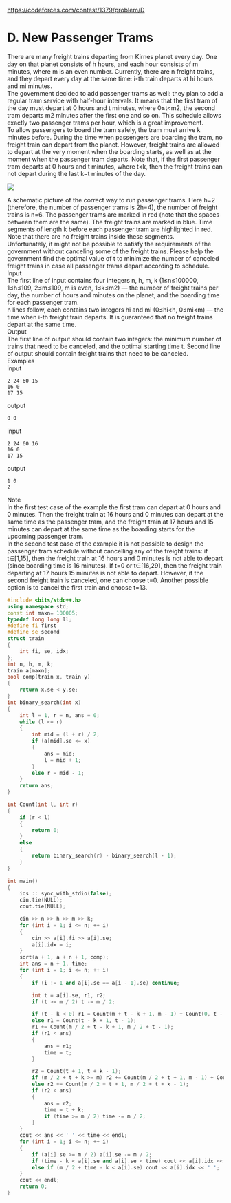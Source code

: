 https://codeforces.com/contest/1379/problem/D
# D. New Passenger Trams<br>
There are many freight trains departing from Kirnes planet every day. One day on that planet consists of h hours, and each hour consists of m minutes, where m is an even number. Currently, there are n freight trains, and they depart every day at the same time: i-th train departs at hi hours and mi minutes.<br>
The government decided to add passenger trams as well: they plan to add a regular tram service with half-hour intervals. It means that the first tram of the day must depart at 0 hours and t minutes, where 0≤t<m2, the second tram departs m2 minutes after the first one and so on. This schedule allows exactly two passenger trams per hour, which is a great improvement.<br>
To allow passengers to board the tram safely, the tram must arrive k minutes before. During the time when passengers are boarding the tram, no freight train can depart from the planet. However, freight trains are allowed to depart at the very moment when the boarding starts, as well as at the moment when the passenger tram departs. Note that, if the first passenger tram departs at 0 hours and t minutes, where t<k, then the freight trains can not depart during the last k−t minutes of the day.<br>

[![](https://espresso.codeforces.com/245c880e858ee792faf46255d5a989f5e9be2750.png)](https://espresso.codeforces.com/245c880e858ee792faf46255d5a989f5e9be2750.png)

A schematic picture of the correct way to run passenger trams. Here h=2 (therefore, the number of passenger trams is 2h=4), the number of freight trains is n=6. The passenger trams are marked in red (note that the spaces between them are the same). The freight trains are marked in blue. Time segments of length k before each passenger tram are highlighted in red. Note that there are no freight trains inside these segments.<br>
Unfortunately, it might not be possible to satisfy the requirements of the government without canceling some of the freight trains. Please help the government find the optimal value of t to minimize the number of canceled freight trains in case all passenger trams depart according to schedule.<br>
Input<br>
The first line of input contains four integers n, h, m, k (1≤n≤100000, 1≤h≤109, 2≤m≤109, m is even, 1≤k≤m2) — the number of freight trains per day, the number of hours and minutes on the planet, and the boarding time for each passenger tram.<br>
n lines follow, each contains two integers hi and mi (0≤hi<h, 0≤mi<m) — the time when i-th freight train departs. It is guaranteed that no freight trains depart at the same time.<br>
Output<br>
The first line of output should contain two integers: the minimum number of trains that need to be canceled, and the optimal starting time t. Second line of output should contain freight trains that need to be canceled.<br>
Examples<br>
input<br>
```
2 24 60 15
16 0
17 15
```
output<br>
```
0 0
```
input<br>
```
2 24 60 16
16 0
17 15
```
output<br>
```
1 0
2 
```
Note<br>
In the first test case of the example the first tram can depart at 0 hours and 0 minutes. Then the freight train at 16 hours and 0 minutes can depart at the same time as the passenger tram, and the freight train at 17 hours and 15 minutes can depart at the same time as the boarding starts for the upcoming passenger tram.<br>
In the second test case of the example it is not possible to design the passenger tram schedule without cancelling any of the freight trains: if t∈[1,15], then the freight train at 16 hours and 0 minutes is not able to depart (since boarding time is 16 minutes). If t=0 or t∈[16,29], then the freight train departing at 17 hours 15 minutes is not able to depart. However, if the second freight train is canceled, one can choose t=0. Another possible option is to cancel the first train and choose t=13.<br>


```cpp
#include <bits/stdc++.h>
using namespace std;
const int maxn= 100005;
typedef long long ll;
#define fi first
#define se second
struct train
{
    int fi, se, idx;
};
int n, h, m, k;
train a[maxn];
bool comp(train x, train y)
{
    return x.se < y.se;
}
int binary_search(int x)
{
    int l = 1, r = n, ans = 0;
    while (l <= r)
    {
        int mid = (l + r) / 2;
        if (a[mid].se <= x)
        {
            ans = mid;
            l = mid + 1;
        }
        else r = mid - 1;
    }
    return ans;
}

int Count(int l, int r)
{
    if (r < l)
    {
        return 0;
    }
    else
    {
        return binary_search(r) - binary_search(l - 1);
    }
}

int main()
{
    ios :: sync_with_stdio(false);
    cin.tie(NULL);
    cout.tie(NULL);

    cin >> n >> h >> m >> k;
    for (int i = 1; i <= n; ++ i)
    {
        cin >> a[i].fi >> a[i].se;
        a[i].idx = i;
    }
    sort(a + 1, a + n + 1, comp);
    int ans = n + 1, time;
    for (int i = 1; i <= n; ++ i)
    {
        if (i != 1 and a[i].se == a[i - 1].se) continue;

        int t = a[i].se, r1, r2;
        if (t >= m / 2) t -= m / 2;

        if (t - k < 0) r1 = Count(m + t - k + 1, m - 1) + Count(0, t - 1);
        else r1 = Count(t - k + 1, t - 1);
        r1 += Count(m / 2 + t - k + 1, m / 2 + t - 1);
        if (r1 < ans)
        {
            ans = r1;
            time = t;
        }

        r2 = Count(t + 1, t + k - 1);
        if (m / 2 + t + k >= m) r2 += Count(m / 2 + t + 1, m - 1) + Count(0, t + k - m / 2 - 1);
        else r2 += Count(m / 2 + t + 1, m / 2 + t + k - 1);
        if (r2 < ans)
        {
            ans = r2;
            time = t + k;
            if (time >= m / 2) time -= m / 2;
        }
    }
    cout << ans << ' ' << time << endl;
    for (int i = 1; i <= n; ++ i)
    {
        if (a[i].se >= m / 2) a[i].se -= m / 2;
        if (time - k < a[i].se and a[i].se < time) cout << a[i].idx << ' ';
        else if (m / 2 + time - k < a[i].se) cout << a[i].idx << ' ';
    }
    cout << endl;
    return 0;
}
```